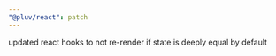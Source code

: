 ```yaml
---
"@pluv/react": patch
---
```


updated react hooks to not re-render if state is deeply equal by default
